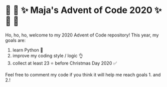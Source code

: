 # :christmas_tree: :snake: :sparkles: Maja's Advent of Code 2020 :sparkles: :snake: :christmas_tree:

Ho, ho, ho, welcome to my 2020 Advent of Code repository!
This year, my goals are:

1. learn Python :snake:
1. improve my coding style / logic :ok_hand:
1. collect at least 23 :star: before Christmas Day 2020 :white_check_mark:

Feel free to comment my code if you think it will help me reach goals 1. and 2.!
